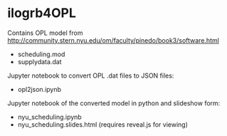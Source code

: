 # ilogrb4OPL

Contains OPL model from http://community.stern.nyu.edu/om/faculty/pinedo/book3/software.html

* scheduling.mod  
* supplydata.dat

Jupyter notebook to convert OPL .dat files to JSON files:

* opl2json.ipynb

Jupyter notebook of the converted model in python and slideshow form:

* nyu_scheduling.ipynb
* nyu_scheduling.slides.html   (requires reveal.js for viewing)
